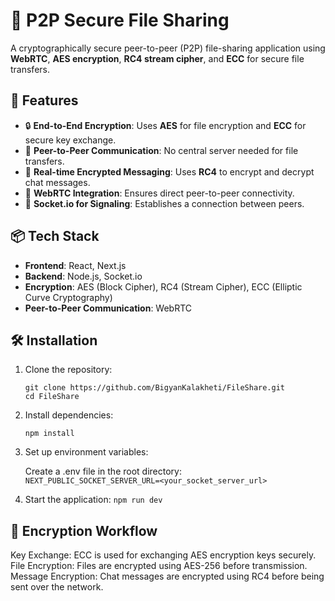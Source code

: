 # 📁 P2P Secure File Sharing

A cryptographically secure peer-to-peer (P2P) file-sharing application using **WebRTC**, **AES encryption**, **RC4 stream cipher**, and **ECC** for secure file transfers.

## 🚀 Features

- 🔒 **End-to-End Encryption**: Uses **AES** for file encryption and **ECC** for secure key exchange.
- 📡 **Peer-to-Peer Communication**: No central server needed for file transfers.
- 🔑 **Real-time Encrypted Messaging**: Uses **RC4** to encrypt and decrypt chat messages.
- 📜 **WebRTC Integration**: Ensures direct peer-to-peer connectivity.
- 🔌 **Socket.io for Signaling**: Establishes a connection between peers.

## 📦 Tech Stack

- **Frontend**: React, Next.js
- **Backend**: Node.js, Socket.io
- **Encryption**: AES (Block Cipher), RC4 (Stream Cipher), ECC (Elliptic Curve Cryptography)
- **Peer-to-Peer Communication**: WebRTC

## 🛠 Installation

1. Clone the repository:

   ```git clone https://github.com/BigyanKalakheti/FileShare.git```<br/>
   ```cd FileShare ```

2. Install dependencies:

    ``npm install``

3. Set up environment variables:

    Create a .env file in the root directory:<br/>
    ```NEXT_PUBLIC_SOCKET_SERVER_URL=<your_socket_server_url>```

4. Start the application:
    ```npm run dev```

## 🚀 Encryption Workflow
Key Exchange:
ECC is used for exchanging AES encryption keys securely.
File Encryption:
Files are encrypted using AES-256 before transmission.
Message Encryption:
Chat messages are encrypted using RC4 before being sent over the network.